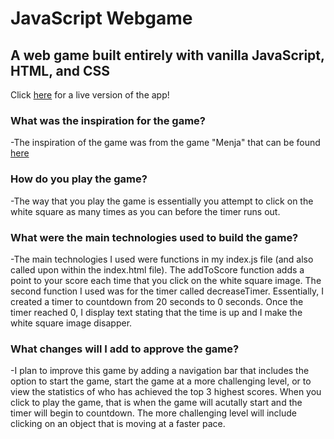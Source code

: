 # JavaScript Webgame

## A web game built entirely with vanilla JavaScript, HTML, and CSS

Click <a href="https://main.d2tgw1k41cylr3.amplifyapp.com/">here</a> for a live version of the app!

### What was the inspiration for the game?
-The inspiration of the game was from the game "Menja" that can be found <a href="https://codepen.io/MillerTime/pen/BexBbE">here</a>

### How do you play the game?
-The way that you play the game is essentially you attempt to click on the white square as many times as you can before the timer runs out.

### What were the main technologies used to build the game?
-The main technologies I used were functions in my index.js file (and also called upon within the index.html file). The addToScore function adds a point to your score each time that you click on the white square image. The second function I used was for the timer called decreaseTimer. Essentially, I created a timer to countdown from 20 seconds to 0 seconds. Once the timer reached 0, I display text stating that the time is up and I make the white square image disapper.

### What changes will I add to approve the game?
-I plan to improve this game by adding a navigation bar that includes the option to start the game, start the game at a more challenging level, or to view the statistics of who has achieved the top 3 highest scores. When you click to play the game, that is when the game will acutally start and the timer will begin to countdown. The more challenging level will include clicking on an object that is moving at a faster pace.
